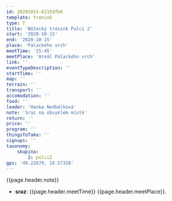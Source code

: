 ```yaml
---
id: 20201015-6215dfb6
template: trenink
type: T
title: 'Běžecký trénink Pulci 2'
start: '2020-10-15'
end: '2020-10-15'
place: 'Palackého vrch'
meetTime: '15:45'
meetPlace: 'Areál Palackého vrch'
link: ''
eventTypeDescription: ''
startTime: ''
map: ''
terrain: ''
transport: ''
accomodation: ''
food: ''
leader: 'Hanka Nedbálková'
note: 'Sraz na obvyklém místě'
return: ''
price: ''
program: ''
thingsToTake: ''
signups: ''
taxonomy:
    skupina:
        2: pulci2
gps: '49.22679, 16.57328'
---
```


{{page.header.note}}
* **sraz**: {{page.header.meetTime}} {{page.header.meetPlace}}.
